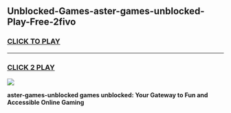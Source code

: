 
## Unblocked-Games-aster-games-unblocked-Play-Free-2fivo
<h3>
<a href="https://premium76.site?title=aster-games-unblocked&ref=22A">CLICK TO PLAY</a></h3>
<hr>

<h3>
<a href="https://premium76.site?title=aster-games-unblocked&ref=22A">CLICK 2 PLAY</a>
  
</h3>

<a href="https://premium76.site?title=aster-games-unblocked&ref=22A"><img src="https://clearcache.store/games.png"></a>


**aster-games-unblocked games unblocked: Your Gateway to Fun and Accessible Online Gaming**
